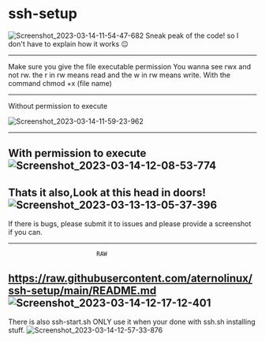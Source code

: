 # ssh-setup 
![Screenshot_2023-03-14-11-54-47-682](https://user-images.githubusercontent.com/100489181/225079962-b468c8cc-c640-4194-9d2d-2ac616dca3c3.jpg)
Sneak peak of the code! so I don't have to explain how it works 😐

-----------------------------------------------------------------

Make sure you give the file executable permission 
You wanna see rwx and not rw. the r in rw means read and the w in rw 
means write.
With the command chmod +x (file name)

-----------------------------------------------------------------

Without permission to execute 

![Screenshot_2023-03-14-11-59-23-962](https://user-images.githubusercontent.com/100489181/225081458-2f77dd0e-ded6-4900-b420-18fece8d19c1.jpg)

--------------------------------------------------------------------

With permission to execute 
![Screenshot_2023-03-14-12-08-53-774](https://user-images.githubusercontent.com/100489181/225083966-9ba675f8-b949-4d42-aa9e-e14feab3b717.jpg)
--------------------------------------------------------------------
Thats it also,Look at this head in doors!
![Screenshot_2023-03-13-13-05-37-396](https://user-images.githubusercontent.com/100489181/225084273-599fdf0e-e311-4213-bb03-70d1b9c9abc1.jpg)
--------------------------------------------------------------------
If there is bugs, please submit it to issues and please provide a screenshot if you can.

--------------------------------------------------------------------
                             RAW 

https://raw.githubusercontent.com/aternolinux/ssh-setup/main/README.md
![Screenshot_2023-03-14-12-17-12-401](https://user-images.githubusercontent.com/100489181/225086014-f4fd5fe1-70e7-434b-ba8a-4f7b542f718e.jpg)
-------------------------------------------------------------------
There is also ssh-start.sh ONLY use it when your done with ssh.sh installing 
stuff.
![Screenshot_2023-03-14-12-57-33-876](https://user-images.githubusercontent.com/100489181/225096117-fb126ea0-1f8c-40f6-9c51-30bf05c1994e.jpg)



